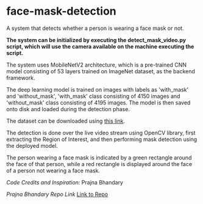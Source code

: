 # face-mask-detection
A system that detects whether a person is wearing a face mask or not.

<b> The system can be initialized by executing the detect_mask_video.py script, which will use the camera available on the machine executing the script. </b>

The system uses MobileNetV2 architecture, which is a pre-trained CNN model consisting of 53 layers trained on ImageNet dataset, as the backend framework.

The deep learning model is trained on images with labels as 'with_mask' and 'without_mask', 'with_mask' class consisting of 4150 images and 'without_mask' class consisting of 4195 images. The model is then saved onto disk and loaded during the detection phase.

The dataset can be downloaded using <a href="https://drive.google.com/file/d/1VQoy3K6fUCY2F-SChhk3mO4-CrytBdCc/view?usp=sharing" target=_blank>this link</a>.

The detection is done over the live video stream using OpenCV library, first extracting the Region of Interest, and then performing mask detection using the deployed model.

The person wearing a face mask is indicated by a green rectangle around the face of that person, while a red rectangle is displayed around the face of a person not wearing a face mask.

<i>Code Credits and Inspiration:</i> Prajna Bhandary

<i>Prajna Bhandary Repo Link</i> <a href="https://github.com/prajnasb/observations.git">Link to Repo</a>
